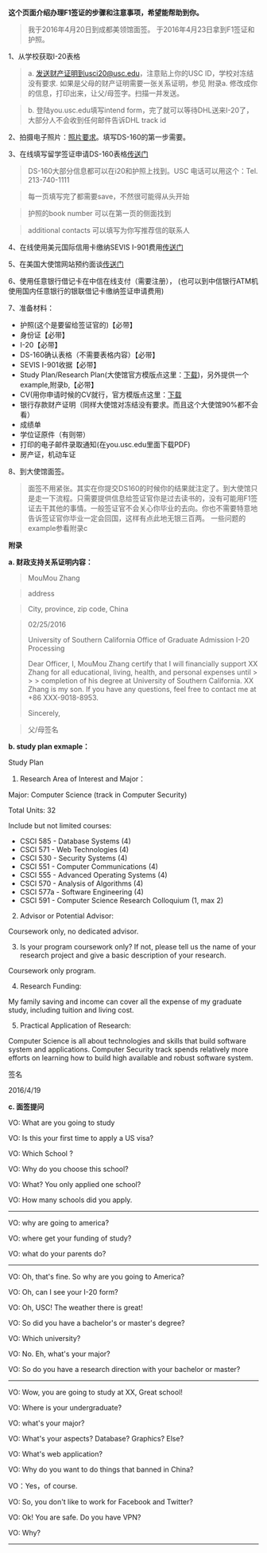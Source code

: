 **这个页面介绍办理F1签证的步骤和注意事项，希望能帮助到你。**

 > 我于2016年4月20日到成都美领馆面签。
 > 于2016年4月23日拿到F1签证和护照。

1、从学校获取I-20表格

> a. 发送财产证明到usci20@usc.edu，注意贴上你的USC ID，学校对冻结没有要求. 如果是父母的财产证明需要一张关系证明，参见 附录a. 修改成你的信息，打印出来，让父/母签字。扫描一并发送。 

> b. 登陆you.usc.edu填写intend form，完了就可以等待DHL送来I-20了，大部分人不会收到任何邮件告诉DHL track id

2、拍摄电子照片：[照片要求](http://www.mcdvisa.com/html/News/Focus/201417/1417110H.html)。填写DS-160的第一步需要。

3、在线填写留学签证申请DS-160表格[传送门](https://ceac.state.gov/genniv/)

> DS-160大部分信息都可以在i20和护照上找到。USC 电话可以用这个：Tel. 213-740-1111

> 每一页填写完了都需要save，不然很可能得从头开始

> 护照的book number 可以在第一页的侧面找到

> additional contacts 可以填写为你写推荐信的联系人 
	
4、在线使用美元国际信用卡缴纳SEVIS I-901费用[传送门](https://www.fmjfee.com/i901fee/)

5、在美国大使馆网站预约面谈[传送门](http://ustraveldocs.com/cn_zh/index.html)

6、使用任意银行借记卡在中信在线支付（需要注册）， (也可以到中信银行ATM机使用国内任意银行的银联借记卡缴纳签证申请费用)

7、准备材料：

 - 护照(这个是要留给签证官的)【必带】
 - 身份证【必带】
 - I-20【必带】
 - DS-160确认表格（不需要表格内容）【必带】
 - SEVIS I-901收据【必带】
 - Study Plan/Research Plan(大使馆官方模版点这里：[下载](http://photos.state.gov/libraries/china/240500/pdf/Study%20Plan.doc))，另外提供一个example,附录b,【必带】
 - CV(用你申请时候的CV就行，官方模版点这里：[下载](http://photos.state.gov/libraries/china/198266/suyu/Sample%20Resume.pdf)
 - 银行存款财产证明（同样大使馆对冻结没有要求。而且这个大使馆90%都不会看）
 - 成绩单
 - 学位证原件（有则带）
 - 打印的电子邮件录取通知(在you.usc.edu里面下载PDF)
 - 房产证，机动车证
 
8、到大使馆面签。
> 面签不用紧张。其实在你提交DS160的时候你的结果就注定了。到大使馆只是走一下流程。只需要提供信息给签证官你是过去读书的，没有可能用F1签证去干其他的事情。一般签证官不会关心你毕业的去向。你也不需要特意地告诉签证官你毕业一定会回国，这样有点此地无银三百两。
一些问题的example参看附录c

**附录**

**a. 财政支持关系证明内容：**
> MouMou Zhang

> address

> City, province, zip code, China

> 02/25/2016
> 
> 
> University of Southern California
> Office of Graduate Admission I-20 Processing
> 
> Dear Officer,
> I, MouMou Zhang certify that I will financially support XX Zhang for all educational, living, health, and personal expenses until > > > completion of his degree at University of Southern California. XX Zhang is my son.
> If you have any questions, feel free to contact me at +86 XXX-9018-8953.
> 
> Sincerely,

> 父/母签名

**b. study plan exmaple：**

Study Plan

1)	Research Area of Interest and Major：

Major: Computer Science (track in Computer Security) 

Total Units: 32

Include but not limited courses:

 - CSCI 585 - Database Systems (4)
 - CSCI 571 - Web Technologies (4)
 - CSCI 530 - Security Systems (4)
 - CSCI 551 - Computer Communications (4)
 - CSCI 555 - Advanced Operating Systems (4)
 - CSCI 570 - Analysis of Algorithms (4)
 - CSCI 577a - Software Engineering (4)
 - CSCI 591 - Computer Science Research Colloquium (1, max 2)

2)	Advisor or Potential Advisor: 

Coursework only, no dedicated advisor.

3)	Is your program coursework only? If not, please tell us the name of your research project and give a basic description of your research. 

Coursework only program. 

4)	Research Funding:

My family saving and income can cover all the expense of my graduate study, including tuition and living cost.

5)	Practical Application of Research:

Computer Science is all about technologies and skills that build software system and applications. Computer Security track spends relatively more efforts on learning how to build high available and robust software system.

签名

2016/4/19

**c. 面签提问**

VO: What are you going to study

VO: Is this your first time to apply a US visa?

VO: Which School ?

VO: Why do you choose this school?

VO: What? You only applied one school?

VO: How many schools did you apply.

-------------------------------------------------------------------------------------

VO: why are going to america?

VO: where get your funding of study?

VO: what do your parents do?

--------------------------------------------------------------------

VO: Oh, that's fine. So why are you going to America?

VO: Oh, can I see your I-20 form?

VO: Oh, USC! The weather there is great!

VO: So did you have a bachelor's or master's degree?

VO: Which university?

VO: No. Eh, what's your major?

VO: So do you have a research direction with your bachelor or master?

----------------------------------------------------------

VO: Wow, you are going to study at XX, Great school!

VO: Where is your undergraduate?

VO: what's your major?

VO: What's your aspects? Database? Graphics? Else?

VO: What's web application?

VO: Why do you want to do things that banned in China?

VO：Yes，of course.

VO: So, you don't like to work for Facebook and Twitter?

VO: Ok! You are safe. Do you have VPN?

VO: Why?

-----------------------------------------------------------------------


